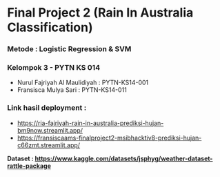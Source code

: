 # Final Project 2 (Rain In Australia Classification)
### Metode : Logistic Regression & SVM

### Kelompok 3 - PYTN KS 014
- Nurul Fajriyah Al Maulidiyah  : PYTN-KS14-001 
- Fransisca Mulya Sari          : PYTN-KS14-011 

### Link hasil deployment : 
- https://ria-fajriyah-rain-in-australia-prediksi-hujan-bm9now.streamlit.app/
- https://fransiscaams-finalproject2-msibhacktiv8-prediksi-hujan-c66zmt.streamlit.app/

**Dataset : https://www.kaggle.com/datasets/jsphyg/weather-dataset-rattle-package**
